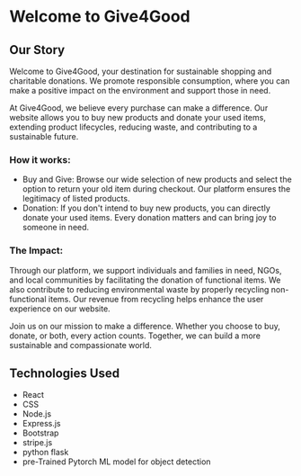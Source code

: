 # Welcome to Give4Good

## Our Story

Welcome to Give4Good, your destination for sustainable shopping and charitable donations. We promote responsible consumption, where you can make a positive impact on the environment and support those in need.

At Give4Good, we believe every purchase can make a difference. Our website allows you to buy new products and donate your used items, extending product lifecycles, reducing waste, and contributing to a sustainable future.

### How it works:

- Buy and Give: Browse our wide selection of new products and select the option to return your old item during checkout. Our platform ensures the legitimacy of listed products.
- Donation: If you don't intend to buy new products, you can directly donate your used items. Every donation matters and can bring joy to someone in need.

### The Impact:

Through our platform, we support individuals and families in need, NGOs, and local communities by facilitating the donation of functional items. We also contribute to reducing environmental waste by properly recycling non-functional items. Our revenue from recycling helps enhance the user experience on our website.

Join us on our mission to make a difference. Whether you choose to buy, donate, or both, every action counts. Together, we can build a more sustainable and compassionate world.

## Technologies Used

- React
- CSS
- Node.js
- Express.js
- Bootstrap
- stripe.js
- python flask
- pre-Trained Pytorch ML model for object detection
